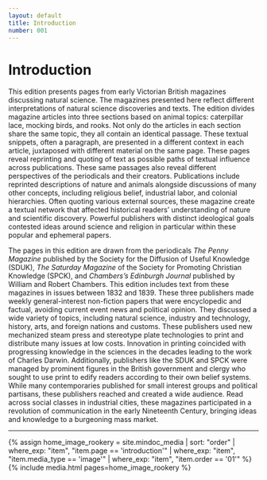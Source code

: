 ```yaml
---
layout: default
title: Introduction
number: 001
---
```

# Introduction 

  This edition presents pages from early Victorian British magazines discussing natural science. The magazines presented here reflect different interpretations of natural science discoveries and texts. The edition divides magazine articles into three sections based on animal topics: caterpillar lace, mocking birds, and rooks. Not only do the articles in each section share the same topic, they all contain an identical passage. These textual snippets, often a paragraph, are presented in a different context in each article, juxtaposed with different material on the same page. These pages reveal reprinting and quoting of text as possible paths of textual influence across publications. These same passages also reveal different perspectives of the periodicals and their creators. Publications include reprinted descriptions of nature and animals alongside discussions of many other concepts, including religious belief, industrial labor, and colonial hierarchies. Often quoting various external sources, these magazine create a textual network that affected historical readers’ understanding of nature and scientific discovery. Powerful publishers with distinct ideological goals contested ideas around science and religion in particular within these popular and ephemeral papers.

  The pages in this edition are drawn from the periodicals _The Penny Magazine_ published by the Society for the Diffusion of Useful Knowledge (SDUK), _The Saturday Magazine_ of the Society for Promoting Christian Knowledge (SPCK), and _Chambers’s Edinburgh Journal_ published by William and Robert Chambers. This edition includes text from these magazines in issues between 1832 and 1839. These three publishers made weekly general-interest non-fiction papers that were encyclopedic and factual, avoiding current event news and political opinion. They discussed a wide variety of topics, including natural science, industry and technology, history, arts, and foreign nations and customs. These publishers used new mechanized steam press and stereotype plate technologies to print and distribute many issues at low costs. Innovation in printing coincided with progressing knowledge in the sciences in the decades leading to the work of Charles Darwin. Additionally, publishers like the SDUK and SPCK were managed by prominent figures in the British government and clergy who sought to use print to edify readers according to their own belief systems. While many contemporaries published for small interest groups and political partisans, these publishers reached and created a wide audience. Read across social classes in industrial cities, these magazines participated in a revolution of communication in the early Nineteenth Century, bringing ideas and knowledge to a burgeoning mass market.




---


{% assign home_image_rookery = site.mindoc_media | sort: "order" |
where_exp: "item", "item.page == 'introduction'" | where_exp: "item",
"item.media_type == 'image'" | where_exp: "item", "item.order == '01'"
%}
{% include media.html pages=home_image_rookery %}

